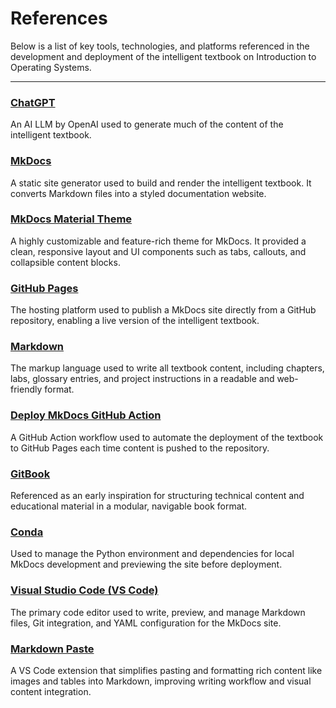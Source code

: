 # **References**

Below is a list of key tools, technologies, and platforms referenced in the development and deployment of the intelligent textbook on Introduction to Operating Systems.

---

### [ChatGPT](https://chatgpt.com/)
An AI LLM by OpenAI used to generate much of the content of the intelligent textbook.

### [MkDocs](https://www.mkdocs.org)
A static site generator used to build and render the intelligent textbook. It converts Markdown files into a styled documentation website.

### [MkDocs Material Theme](https://squidfunk.github.io/mkdocs-material/)
A highly customizable and feature-rich theme for MkDocs. It provided a clean, responsive layout and UI components such as tabs, callouts, and collapsible content blocks.

### [GitHub Pages](https://pages.github.com)
The hosting platform used to publish a MkDocs site directly from a GitHub repository, enabling a live version of the intelligent textbook.

### [Markdown](https://www.markdownguide.org)
The markup language used to write all textbook content, including chapters, labs, glossary entries, and project instructions in a readable and web-friendly format.

### [Deploy MkDocs GitHub Action](https://github.com/marketplace/actions/deploy-mkdocs)
A GitHub Action workflow used to automate the deployment of the textbook to GitHub Pages each time content is pushed to the repository.

### [GitBook](https://www.gitbook.com)
Referenced as an early inspiration for structuring technical content and educational material in a modular, navigable book format.

### [Conda](https://docs.conda.io)
Used to manage the Python environment and dependencies for local MkDocs development and previewing the site before deployment.

### [Visual Studio Code (VS Code)](https://code.visualstudio.com)
The primary code editor used to write, preview, and manage Markdown files, Git integration, and YAML configuration for the MkDocs site.

### [Markdown Paste](https://marketplace.visualstudio.com/items?itemName=evilz.vscode-reveal)
A VS Code extension that simplifies pasting and formatting rich content like images and tables into Markdown, improving writing workflow and visual content integration.

